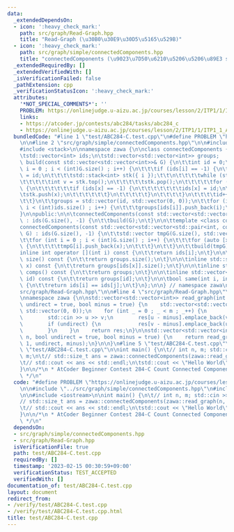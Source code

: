 ```yaml
---
data:
  _extendedDependsOn:
  - icon: ':heavy_check_mark:'
    path: src/graph/Read-Graph.hpp
    title: "Read-Graph (\u30B0\u30E9\u30D5\u5165\u529B)"
  - icon: ':heavy_check_mark:'
    path: src/graph/simple/connectedComponents.hpp
    title: "connectedComponents (\u9023\u7D50\u6210\u5206\u5206\u89E3 simple ver)"
  _extendedRequiredBy: []
  _extendedVerifiedWith: []
  _isVerificationFailed: false
  _pathExtension: cpp
  _verificationStatusIcon: ':heavy_check_mark:'
  attributes:
    '*NOT_SPECIAL_COMMENTS*': ''
    PROBLEM: https://onlinejudge.u-aizu.ac.jp/courses/lesson/2/ITP1/1/ITP1_1_A
    links:
    - https://atcoder.jp/contests/abc284/tasks/abc284_c
    - https://onlinejudge.u-aizu.ac.jp/courses/lesson/2/ITP1/1/ITP1_1_A
  bundledCode: "#line 1 \"test/ABC284-C.test.cpp\"\n#define PROBLEM \"https://onlinejudge.u-aizu.ac.jp/courses/lesson/2/ITP1/1/ITP1_1_A\"\
    \n\n#line 2 \"src/graph/simple/connectedComponents.hpp\"\n\n#include <vector>\n\
    #include <stack>\n\nnamespace zawa {\n\nclass connectedComponents {\nprivate:\n\
    \tstd::vector<int> ids;\n\tstd::vector<std::vector<int>> groups;    \n\n\tvoid\
    \ build(const std::vector<std::vector<int>>& G) {\n\t\tint id = 0;\n\t\tfor (int\
    \ i = 0 ; i < (int)G.size() ; i++) {\n\t\t\tif (ids[i] == -1) {\n\t\t\t\tids[i]\
    \ = id;\n\t\t\t\tstd::stack<int> stk({ i });\t\t\n\t\t\t\twhile (stk.size()) {\n\
    \t\t\t\t\tint v = stk.top();\n\t\t\t\t\tstk.pop();\n\t\t\t\t\tfor (auto x : G[v])\
    \ {\n\t\t\t\t\t\tif (ids[x] == -1) {\n\t\t\t\t\t\t\tids[x] = id;\n\t\t\t\t\t\t\
    \tstk.push(x);\n\t\t\t\t\t\t}\n\t\t\t\t\t}\n\t\t\t\t}\n\t\t\t\tid++;\n\t\t\t}\n\
    \t\t}\n\t\tgroups = std::vector(id, std::vector(0, 0));\n\t\tfor (int i = 0 ;\
    \ i < (int)ids.size() ; i++) {\n\t\t\tgroups[ids[i]].push_back(i);\n\t\t}\n\t\
    }\n\npublic:\n\n\tconnectedComponents(const std::vector<std::vector<int>>& G)\
    \ : ids(G.size(), -1) {\n\t\tbuild(G);\n\t}\n\n\ttemplate <class cost_type>\n\t\
    connectedComponents(const std::vector<std::vector<std::pair<int, cost_type>>>&\
    \ G) : ids(G.size(), -1) {\n\t\tstd::vector tmpG(G.size(), std::vector(0, 0));\n\
    \t\tfor (int i = 0 ; i < (int)G.size() ; i++) {\n\t\t\tfor (auto [x, _] : G[i])\
    \ {\n\t\t\t\ttmpG[i].push_back(x);\n\t\t\t}\n\t\t}\n\t\tbuild(tmpG);\n\t}\n\n\t\
    inline int operator [](int i) const {\n\t\treturn ids[i];\n\t}\n\n\tinline std::size_t\
    \ size() const {\n\t\treturn groups.size();\n\t}\n\n\tinline std::size_t size(int\
    \ x) const {\n\t\treturn groups[ids[x]].size();\n\t}\n\n\tinline std::vector<std::vector<int>>\
    \ comps() const {\n\t\treturn groups;\n\t}\n\n\tinline std::vector<int> comp(int\
    \ id) const {\n\t\treturn groups[id];\n\t}\n\n\tbool same(int i, int j) const\
    \ {\n\t\treturn ids[i] == ids[j];\n\t}\n};\n\n} // namespace zawa\n#line 2 \"\
    src/graph/Read-Graph.hpp\"\n\n#line 4 \"src/graph/Read-Graph.hpp\"\n#include <iostream>\n\
    \nnamespace zawa {\n\nstd::vector<std::vector<int>> read_graph(int n, int m, bool\
    \ undirect = true, bool minus = true) {\n    std::vector<std::vector<int>> res(n,\
    \ std::vector(0, 0));\n    for (int _ = 0 ; _ < m ; _++) {\n        int u, v;\n\
    \        std::cin >> u >> v;\n        res[u - minus].emplace_back(v - minus);\n\
    \        if (undirect) {\n            res[v - minus].emplace_back(u - minus);\n\
    \        }\n    }\n    return res;\n}\n\nstd::vector<std::vector<int>> read_tree(int\
    \ n, bool undirect = true, bool minus = true) {\n    return read_graph(n, n -\
    \ 1, undirect, minus);\n}\n\n}\n#line 5 \"test/ABC284-C.test.cpp\"\n\n#line 7\
    \ \"test/ABC284-C.test.cpp\"\n\nint main() {\n\t// int n, m; std::cin >> n >>\
    \ m;\n\t// std::size_t ans = zawa::connectedComponents(zawa::read_graph(n, m)).size();\n\
    \t// std::cout << ans << std::endl;\n\tstd::cout << \"Hello World\" << std::endl;\n\
    }\n\n/*\n * AtCoder Beginner Contest 284-C Count Connected Components\n * https://atcoder.jp/contests/abc284/tasks/abc284_c\n\
    \ */\n"
  code: "#define PROBLEM \"https://onlinejudge.u-aizu.ac.jp/courses/lesson/2/ITP1/1/ITP1_1_A\"\
    \n\n#include \"../src/graph/simple/connectedComponents.hpp\"\n#include \"../src/graph/Read-Graph.hpp\"\
    \n\n#include <iostream>\n\nint main() {\n\t// int n, m; std::cin >> n >> m;\n\t\
    // std::size_t ans = zawa::connectedComponents(zawa::read_graph(n, m)).size();\n\
    \t// std::cout << ans << std::endl;\n\tstd::cout << \"Hello World\" << std::endl;\n\
    }\n\n/*\n * AtCoder Beginner Contest 284-C Count Connected Components\n * https://atcoder.jp/contests/abc284/tasks/abc284_c\n\
    \ */\n"
  dependsOn:
  - src/graph/simple/connectedComponents.hpp
  - src/graph/Read-Graph.hpp
  isVerificationFile: true
  path: test/ABC284-C.test.cpp
  requiredBy: []
  timestamp: '2023-02-15 00:30:59+09:00'
  verificationStatus: TEST_ACCEPTED
  verifiedWith: []
documentation_of: test/ABC284-C.test.cpp
layout: document
redirect_from:
- /verify/test/ABC284-C.test.cpp
- /verify/test/ABC284-C.test.cpp.html
title: test/ABC284-C.test.cpp
---
```

